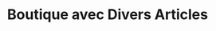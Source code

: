 ---
title: "Boutique avec Divers Articles"
url: /nzerekore/boutique-avec-divers-articles-4/
shop: Lebensmittel
---